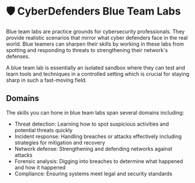 # 🛡️ CyberDefenders Blue Team Labs

Blue team labs are practice grounds for cybersecurity professionals. They provide realistic scenarios that mirror what cyber defenders face in the real world. Blue teamers can sharpen their skills by working in these labs from spotting and responding to threats to strengthening their network's defenses.

A blue team lab is essentially an isolated sandbox where they can test and learn tools and techniques in a controlled setting which is crucial for staying sharp in such a fast-moving field.

## Domains

The skills you can hone in blue team labs span several domains including:

- Threat detection: Learning how to spot suspicious activities and potential threats quickly
- Incident response: Handling breaches or attacks effectively including strategies for mitigation and recovery
- Network defense: Strengthening and defending networks against attacks
- Forensic analysis: Digging into breaches to determine what happened and how it happened
- Compliance: Ensuring systems meet legal and security standards
